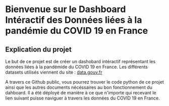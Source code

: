 # Bienvenue sur le Dashboard Intéractif des Données liées à la pandémie du COVID 19 en France


## Explication du projet 

Le but de ce projet est de créer un dashobard intéractif représentant les données liées à la pandémide du COVID 19 en France. Les différents datasets utilisés viennent du site : [data.gouv.fr](https://www.data.gouv.fr/fr/)

A travers ce Github public, vous pourrez trouver le code python de ce projet ainsi que les autres documents nécéssaires au bon fonctionnement du dahboard. Il a été déployé de manière à ce que n'importe qui recevant le lien suivant puisse naviguer à travers les données du COVID 19 en France. 

